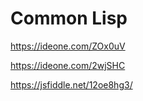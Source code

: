 # Common Lisp

https://ideone.com/ZOx0uV

https://ideone.com/2wjSHC

https://jsfiddle.net/12oe8hg3/
